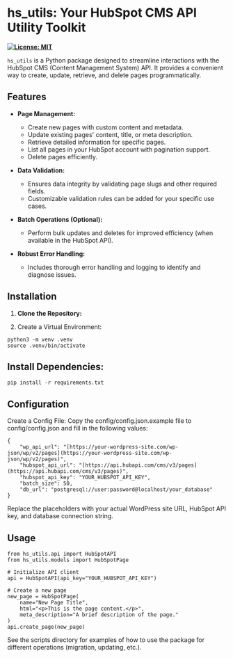 # hs_utils: Your HubSpot CMS API Utility Toolkit

**[![License: MIT](https://img.shields.io/badge/License-MIT-yellow.svg)](https://opensource.org/licenses/MIT)** 

`hs_utils` is a Python package designed to streamline interactions with the HubSpot CMS (Content Management System) API. It provides a convenient way to create, update, retrieve, and delete pages programmatically.

## Features

* **Page Management:**
   * Create new pages with custom content and metadata.
   * Update existing pages' content, title, or meta description.
   * Retrieve detailed information for specific pages.
   * List all pages in your HubSpot account with pagination support.
   * Delete pages efficiently.

* **Data Validation:**
   * Ensures data integrity by validating page slugs and other required fields.
   * Customizable validation rules can be added for your specific use cases.

* **Batch Operations (Optional):**
   * Perform bulk updates and deletes for improved efficiency (when available in the HubSpot API).
   
* **Robust Error Handling:**
   * Includes thorough error handling and logging to identify and diagnose issues.

## Installation

1. **Clone the Repository:**
   
2. Create a Virtual Environment:

```
python3 -m venv .venv
source .venv/bin/activate
```

## Install Dependencies:

```
pip install -r requirements.txt
```

## Configuration
Create a Config File:
Copy the config/config.json.example file to config/config.json and fill in the following values:

```
{
    "wp_api_url": "[https://your-wordpress-site.com/wp-json/wp/v2/pages](https://your-wordpress-site.com/wp-json/wp/v2/pages)",
    "hubspot_api_url": "[https://api.hubapi.com/cms/v3/pages](https://api.hubapi.com/cms/v3/pages)",
    "hubspot_api_key": "YOUR_HUBSPOT_API_KEY",
    "batch_size": 50,  
    "db_url": "postgresql://user:password@localhost/your_database"  
}
```

Replace the placeholders with your actual WordPress site URL, HubSpot API key, and database connection string.

## Usage

```
from hs_utils.api import HubSpotAPI
from hs_utils.models import HubSpotPage

# Initialize API client
api = HubSpotAPI(api_key="YOUR_HUBSPOT_API_KEY")

# Create a new page
new_page = HubSpotPage(
    name="New Page Title", 
    html="<p>This is the page content.</p>", 
    meta_description="A brief description of the page."
)
api.create_page(new_page)
```

See the scripts directory for examples of how to use the package for different operations (migration, updating, etc.).
